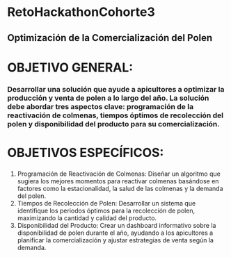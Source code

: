 # RetoHackathonCohorte3
## Optimización de la Comercialización del Polen

# OBJETIVO GENERAL:
### Desarrollar una solución que ayude a apicultores a optimizar la producción y venta de polen a lo largo del año. La solución debe abordar tres aspectos clave: programación de la reactivación de colmenas, tiempos óptimos de recolección del polen y disponibilidad del producto para su comercialización.
###
# OBJETIVOS ESPECÍFICOS:
###
1. Programación de Reactivación de Colmenas: Diseñar un algoritmo que sugiera los mejores momentos para reactivar colmenas basándose en factores como la estacionalidad, la salud de las colmenas y la demanda del polen.
2. Tiempos de Recolección de Polen: Desarrollar un sistema que identifique los periodos óptimos para la recolección de polen, maximizando la cantidad y calidad del producto.
3. Disponibilidad del Producto: Crear un dashboard informativo sobre la disponibilidad de polen durante el año, ayudando a los apicultores a planificar la comercialización y ajustar estrategias de venta según la demanda.
